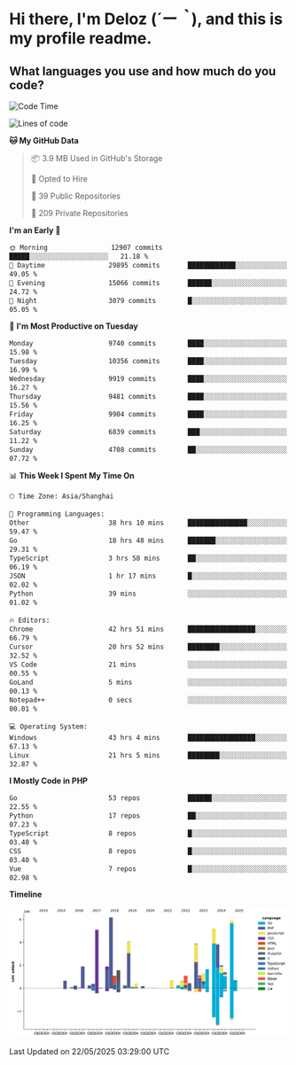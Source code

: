 # **Hi there, I'm Deloz (*´ー｀*), and this is my profile readme.**

## **What languages you use and how much do you code?**

<!--START_SECTION:waka-->
![Code Time](http://img.shields.io/badge/Code%20Time-6%2C433%20hrs%2034%20mins-blue)

![Lines of code](https://img.shields.io/badge/From%20Hello%20World%20I%27ve%20Written-54.4%20million%20lines%20of%20code-blue)

**🐱 My GitHub Data** 

> 📦 3.9 MB Used in GitHub's Storage 
 > 
> 💼 Opted to Hire
 > 
> 📜 39 Public Repositories 
 > 
> 🔑 209 Private Repositories 
 > 
**I'm an Early 🐤** 

```text
🌞 Morning                12907 commits       █████░░░░░░░░░░░░░░░░░░░░   21.18 % 
🌆 Daytime                29895 commits       ████████████░░░░░░░░░░░░░   49.05 % 
🌃 Evening                15066 commits       ██████░░░░░░░░░░░░░░░░░░░   24.72 % 
🌙 Night                  3079 commits        █░░░░░░░░░░░░░░░░░░░░░░░░   05.05 % 
```
📅 **I'm Most Productive on Tuesday** 

```text
Monday                   9740 commits        ████░░░░░░░░░░░░░░░░░░░░░   15.98 % 
Tuesday                  10356 commits       ████░░░░░░░░░░░░░░░░░░░░░   16.99 % 
Wednesday                9919 commits        ████░░░░░░░░░░░░░░░░░░░░░   16.27 % 
Thursday                 9481 commits        ████░░░░░░░░░░░░░░░░░░░░░   15.56 % 
Friday                   9904 commits        ████░░░░░░░░░░░░░░░░░░░░░   16.25 % 
Saturday                 6839 commits        ███░░░░░░░░░░░░░░░░░░░░░░   11.22 % 
Sunday                   4708 commits        ██░░░░░░░░░░░░░░░░░░░░░░░   07.72 % 
```


📊 **This Week I Spent My Time On** 

```text
🕑︎ Time Zone: Asia/Shanghai

💬 Programming Languages: 
Other                    38 hrs 10 mins      ███████████████░░░░░░░░░░   59.47 % 
Go                       18 hrs 48 mins      ███████░░░░░░░░░░░░░░░░░░   29.31 % 
TypeScript               3 hrs 58 mins       ██░░░░░░░░░░░░░░░░░░░░░░░   06.19 % 
JSON                     1 hr 17 mins        █░░░░░░░░░░░░░░░░░░░░░░░░   02.02 % 
Python                   39 mins             ░░░░░░░░░░░░░░░░░░░░░░░░░   01.02 % 

🔥 Editors: 
Chrome                   42 hrs 51 mins      █████████████████░░░░░░░░   66.79 % 
Cursor                   20 hrs 52 mins      ████████░░░░░░░░░░░░░░░░░   32.52 % 
VS Code                  21 mins             ░░░░░░░░░░░░░░░░░░░░░░░░░   00.55 % 
GoLand                   5 mins              ░░░░░░░░░░░░░░░░░░░░░░░░░   00.13 % 
Notepad++                0 secs              ░░░░░░░░░░░░░░░░░░░░░░░░░   00.01 % 

💻 Operating System: 
Windows                  43 hrs 4 mins       █████████████████░░░░░░░░   67.13 % 
Linux                    21 hrs 5 mins       ████████░░░░░░░░░░░░░░░░░   32.87 % 
```

**I Mostly Code in PHP** 

```text
Go                       53 repos            ██████░░░░░░░░░░░░░░░░░░░   22.55 % 
Python                   17 repos            ██░░░░░░░░░░░░░░░░░░░░░░░   07.23 % 
TypeScript               8 repos             █░░░░░░░░░░░░░░░░░░░░░░░░   03.40 % 
CSS                      8 repos             █░░░░░░░░░░░░░░░░░░░░░░░░   03.40 % 
Vue                      7 repos             █░░░░░░░░░░░░░░░░░░░░░░░░   02.98 % 
```



**Timeline**

![Lines of Code chart](https://raw.githubusercontent.com/deloz/deloz/main/assets/bar_graph.png)


 Last Updated on 22/05/2025 03:29:00 UTC
<!--END_SECTION:waka-->
